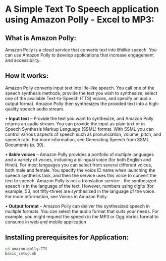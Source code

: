 # A Simple Text To Speech application using Amazon Polly - Excel to MP3:
## What is Amazon Polly:
Amazon Polly is a cloud service that converts text into lifelike speech. You can use Amazon Polly to develop applications that increase engagement and accessibility.

## How it works:
Amazon Polly converts input text into life-like speech. You call one of the speech synthesis methods,
provide the text you wish to synthesize, select one of the available Text-to-Speech (TTS) voices, and
specify an audio output format. Amazon Polly then synthesizes the provided text into a high-quality
speech audio stream.

• <b>Input text</b> – Provide the text you want to synthesize, and Amazon Polly returns an audio stream. You
can provide the input as plain text or in Speech Synthesis Markup Language (SSML) format. With SSML
you can control various aspects of speech such as pronunciation, volume, pitch, and speech rate. For
more information, see Generating Speech from SSML Documents (p. 30).
 
• <b>ilable voices</b> – Amazon Polly provides a portfolio of multiple languages and a variety of voices,
including a bilingual voice (for both English and Hindi). For most languages you can select from several
different voices, both male and female. You specify the voice ID name when launching the speech
synthesis task, and then the service uses this voice to convert the text to speech. Amazon Polly is
not a translation service—the synthesized speech is in the language of the text. However, numbers
using digits (for example, 53, not fifty-three) are synthesized in the language of the voice. For more
information, see Voices in Amazon Polly.
 
• <b>Output format</b> – Amazon Polly can deliver the synthesized speech in multiple formats. You can select
the audio format that suits your needs. For example, you might request the speech in the MP3 or Ogg
Vorbis format to consume in web and mobile application

## Installing prerequisites for Application:
```bash
cd amazon-polly-TTS
basic_setup.sh
```
